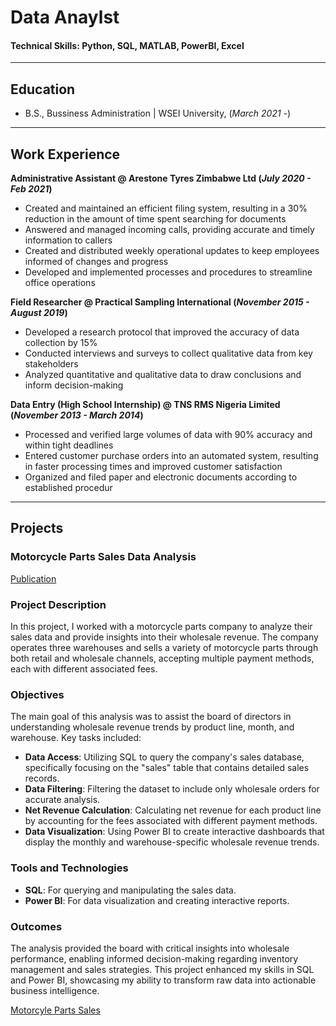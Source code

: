 # Data Anaylst

#### Technical Skills: Python, SQL, MATLAB, PowerBI, Excel
---
## Education
- B.S., Bussiness Administration | WSEI University, (_March 2021 -_)								       		
---
## Work Experience
**Administrative Assistant @ Arestone Tyres Zimbabwe Ltd (_July 2020 - Feb 2021_)**
- Created and maintained an efficient filing system, resulting in a 30% reduction in the amount of time
spent searching for documents
- Answered and managed incoming calls, providing accurate and timely information to callers
- Created and distributed weekly operational updates to keep employees informed of changes and progress
- Developed and implemented processes and procedures to streamline office operations


**Field Researcher @ Practical Sampling International (_November 2015 - August 2019_)**
- Developed a research protocol that improved the accuracy of data collection by 15%
- Conducted interviews and surveys to collect qualitative data from key stakeholders
- Analyzed quantitative and qualitative data to draw conclusions and inform decision-making

**Data Entry (High School Internship) @ TNS RMS Nigeria Limited (_November 2013 - March 2014_)**
- Processed and verified large volumes of data with 90% accuracy and within tight deadlines
- Entered customer purchase orders into an automated system, resulting in faster processing times and
improved customer satisfaction
- Organized and filed paper and electronic documents according to established procedur


---

## Projects
### Motorcycle Parts Sales Data Analysis

[Publication](https://www.datacamp.com/datalab/w/e73e6faf-7daa-42ce-ba32-01cf3c49f9c1/edit#ff58f388)

### Project Description

In this project, I worked with a motorcycle parts company to analyze their sales data and provide insights into their wholesale revenue. The company operates three warehouses and sells a variety of motorcycle parts through both retail and wholesale channels, accepting multiple payment methods, each with different associated fees.

### Objectives

The main goal of this analysis was to assist the board of directors in understanding wholesale revenue trends by product line, month, and warehouse. Key tasks included:

- **Data Access**: Utilizing SQL to query the company's sales database, specifically focusing on the "sales" table that contains detailed sales records.
- **Data Filtering**: Filtering the dataset to include only wholesale orders for accurate analysis.
- **Net Revenue Calculation**: Calculating net revenue for each product line by accounting for the fees associated with different payment methods.
- **Data Visualization**: Using Power BI to create interactive dashboards that display the monthly and warehouse-specific wholesale revenue trends.

### Tools and Technologies

- **SQL**: For querying and manipulating the sales data.
- **Power BI**: For data visualization and creating interactive reports.

### Outcomes

The analysis provided the board with critical insights into wholesale performance, enabling informed decision-making regarding inventory management and sales strategies. This project enhanced my skills in SQL and Power BI, showcasing my ability to transform raw data into actionable business intelligence.

[Motorcyle Parts Sales](//)
